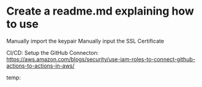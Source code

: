 # Create a readme.md explaining how to use


Manually import the keypair
Manually input the SSL Certificate 

CI/CD: 
Setup the GitHub Connecton: https://aws.amazon.com/blogs/security/use-iam-roles-to-connect-github-actions-to-actions-in-aws/ 


temp: 